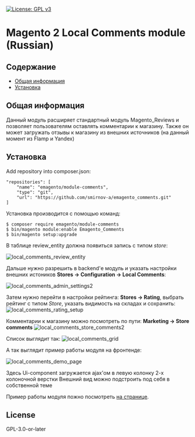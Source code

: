 [![License: GPL v3](https://img.shields.io/badge/License-GPLv3-blue.svg)](https://www.gnu.org/licenses/gpl-3.0)

# Magento 2 Local Comments module (Russian)

## Содержание
 * [Общая информация](#general-info)
 * [Установка](#installation)
 
## <a name="general-info"></a>Общая информация
Данный модуль расширяет стандартный модуль Magento_Reviews и позволяет пользователям оставлять комментарии к магазину. Также он может загружать отзывы к магазину из внешних источников 
(на данный момент из Flamp и Yandex) 

## <a name="installation"></a>Установка
Add repository into composer.json:
```
"repositories": [
    "name": "emagento/module-comments",
    "type": "git",
    "url": "https://github.com/smirnov-a/emagento_comments.git"
]
```
Установка производится с помощью команд:
```
$ composer require emagento/module-comments
$ bin/magento module:enable Emagento_Comments
$ bin/magento setup:upgrade
```
В таблице review_entity должна появиться запись с типом *store*:

![local_comments_review_entity](https://user-images.githubusercontent.com/61776819/100909958-2820d300-34ef-11eb-9dfe-cab2ce15255b.png?raw=true "New entity code")


Дальше нужно разрешить в backend'е модуль и указать настройки внешних истоников
**Stores -> Configuration -> Local Comments**:

![local_comments_admin_settings2](https://user-images.githubusercontent.com/61776819/100909372-74b7de80-34ee-11eb-99e5-e628ea129fd7.png?raw=true "Backend Local comments configuration")

Затем нужно перейти в настройки рейтинга: **Stores -> Rating**, выбрать рейтинг с типом *Store*, указать видимость на складах и сохранить:
![local_comments_rating_setup](https://user-images.githubusercontent.com/61776819/101064319-ad6ebb00-35b5-11eb-8993-e950eb7085af.png?raw=true "Rating setup")

Комментарии к магазину можно посмотреть по пути: **Marketing -> Store comments**
![local_comments_store_comments2](https://user-images.githubusercontent.com/61776819/101064993-6c2adb00-35b6-11eb-8103-ef86185ee95d.png?raw=true "Store comments")

Список выглядит так:
![local_comments_grid](https://user-images.githubusercontent.com/61776819/101272991-1c653300-37b3-11eb-9c80-5b3b127815bd.png?raw=true "Store Comments grid")

А так выглядит пример работы модуля на фронтенде:

![local_comments_demo_page](https://user-images.githubusercontent.com/61776819/100910507-e80e2000-34ef-11eb-99c5-ccde0a894343.png?raw=true "Example Ui Component")

Здесь Ui-component загружается ajax'ом в левую колонку 2-х колоночной верстки
Внешний вид можно подстроить под себя в собственной теме

Пример работы модуля пожно посмотреть [на странице](https://emagento.ru/demo-comments).


## License

GPL-3.0-or-later
